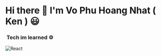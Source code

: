 # Hi there 👋 I'm Vo Phu Hoang Nhat ( Ken ) 😃 

### &nbsp;Tech im learned ⚙
![React](https://img.shields.io/badge/-ReactJs-61DAFB?logo=react&logoColor=white&style=flat-square)
